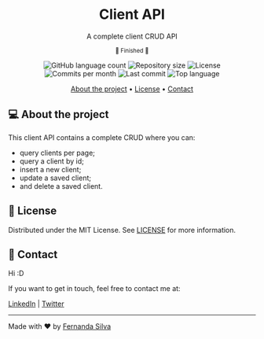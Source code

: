 <h1 align="center">Client API</h1>
<p align="center">A complete client CRUD API</p>
<p align="center"><small> 🚀  Finished  🚀</small></p>

<p align="center">
    <img alt="GitHub language count" src="https://img.shields.io/github/languages/count/f-ernanda/client-api?color=CB504C">
    <img alt="Repository size" src="https://img.shields.io/github/repo-size/f-ernanda/client-api?color=157075">
    <img alt="License" src="https://img.shields.io/github/license/f-ernanda/client-api?color=cb4c83">
    <img alt="Commits per month" src="https://img.shields.io/github/commit-activity/m/f-ernanda/client-api?color=574ccb">
    <img alt="Last commit" src="https://img.shields.io/github/last-commit/f-ernanda/client-api?color=70cb4c">
    <img alt="Top language" src="https://img.shields.io/github/languages/top/f-ernanda/client-api?color=cb744c">
</p>

<p align="center">
    <a href="#-about-the-project">About the project</a> •
    <a href="#-license">License</a> •
    <a href="#-contact">Contact</a> 
</p>

## 💻 About the project
This client API contains a complete CRUD where you can:
- query clients per page;
- query a client by id;
- insert a new client;
- update a saved client;
- and delete a saved client.

## 📃 License
Distributed under the MIT License. See [LICENSE](./LICENSE) for more information.

## 🌟 Contact
Hi :D

If you want to get in touch, feel free to contact me at:

[LinkedIn][linkedin] | [Twitter][twitter] 

---

Made with ❤️ by [Fernanda Silva][blog] 

[linkedin]: https://www.linkedin.com/in/f-ernanda/
[twitter]: https://twitter.com/f_ernandasilva
[blog]: https://f-ernanda.hashnode.dev/
